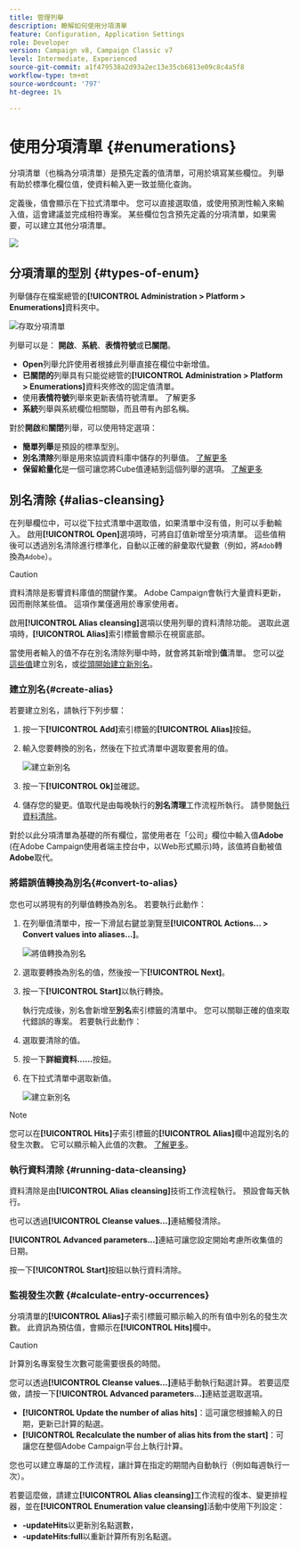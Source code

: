 ```yaml
---
title: 管理列舉
description: 瞭解如何使用分項清單
feature: Configuration, Application Settings
role: Developer
version: Campaign v8, Campaign Classic v7
level: Intermediate, Experienced
source-git-commit: a1f479538a2d93a2ec13e35cb6813e09c8c4a5f8
workflow-type: tm+mt
source-wordcount: '797'
ht-degree: 1%

---
```


# 使用分項清單 {#enumerations}

分項清單（也稱為分項清單）是預先定義的值清單，可用於填寫某些欄位。 列舉有助於標準化欄位值，使資料輸入更一致並簡化查詢。

定義後，值會顯示在下拉式清單中。 您可以直接選取值，或使用預測性輸入來輸入值，這會建議並完成相符專案。 某些欄位包含預先定義的分項清單，如果需要，可以建立其他分項清單。

![](assets/enum_values.png)


## 分項清單的型別 {#types-of-enum}

列舉儲存在檔案總管的&#x200B;**[!UICONTROL Administration > Platform > Enumerations]**&#x200B;資料夾中。

![存取分項清單](../config/assets/enumerations-menu.png)


列舉可以是： **開啟**、**系統**、**表情符號**&#x200B;或&#x200B;**已關閉**。

* **Open**&#x200B;列舉允許使用者根據此列舉直接在欄位中新增值。
* **已關閉的**&#x200B;列舉具有只能從總管的&#x200B;**[!UICONTROL Administration > Platform > Enumerations]**&#x200B;資料夾修改的固定值清單。
* 使用&#x200B;**表情符號**&#x200B;列舉來更新表情符號清單。 了解更多
* **系統**&#x200B;列舉與系統欄位相關聯，而且帶有內部名稱。

對於&#x200B;**開啟**&#x200B;和&#x200B;**關閉**&#x200B;列舉，可以使用特定選項：

* **簡單列舉**&#x200B;是預設的標準型別。
* **別名清除**&#x200B;列舉是用來協調資料庫中儲存的列舉值。 [了解更多](#alias-cleansing)
* **保留給量化**&#x200B;是一個可讓您將Cube值連結到這個列舉的選項。 [了解更多](../reporting/gs-cubes.md)


## 別名清除 {#alias-cleansing}

在列舉欄位中，可以從下拉式清單中選取值，如果清單中沒有值，則可以手動輸入。 啟用&#x200B;**[!UICONTROL Open]**&#x200B;選項時，可將自訂值新增至分項清單。 這些值稍後可以透過別名清除進行標準化，自動以正確的辭彙取代變數（例如，將`Adob`轉換為`Adobe`）。


>[!CAUTION]
>
>資料清除是影響資料庫值的關鍵作業。 Adobe Campaign會執行大量資料更新，因而刪除某些值。 這項作業僅適用於專家使用者。

啟用&#x200B;**[!UICONTROL Alias cleansing]**&#x200B;選項以使用列舉的資料清除功能。 選取此選項時，**[!UICONTROL Alias]**&#x200B;索引標籤會顯示在視窗底部。

當使用者輸入的值不存在別名清除列舉中時，就會將其新增到&#x200B;**值**&#x200B;清單。 您可以[從這些值](#convert-to-alias)建立別名，或[從頭開始建立新別名](#create-alias)。

### 建立別名{#create-alias}

若要建立別名，請執行下列步驟：

1. 按一下&#x200B;**[!UICONTROL Add]**&#x200B;索引標籤的&#x200B;**[!UICONTROL Alias]**&#x200B;按鈕。
1. 輸入您要轉換的別名，然後在下拉式清單中選取要套用的值。

   ![建立新別名](assets/new-alias.png)

1. 按一下&#x200B;**[!UICONTROL Ok]**&#x200B;並確認。

1. 儲存您的變更。值取代是由每晚執行的&#x200B;**別名清理**&#x200B;工作流程所執行。 請參閱[執行資料清除](#running-data-cleansing)。

對於以此分項清單為基礎的所有欄位，當使用者在「公司」欄位中輸入值&#x200B;**Adobe** (在Adobe Campaign使用者端主控台中，以Web形式顯示)時，該值將自動被值&#x200B;**Adobe**&#x200B;取代。

### 將錯誤值轉換為別名{#convert-to-alias}

您也可以將現有的列舉值轉換為別名。 若要執行此動作：

1. 在列舉值清單中，按一下滑鼠右鍵並瀏覽至&#x200B;**[!UICONTROL Actions... > Convert values into aliases...]**。

   ![將值轉換為別名](assets/convert-into-aliases.png)

1. 選取要轉換為別名的值，然後按一下&#x200B;**[!UICONTROL Next]**。
1. 按一下&#x200B;**[!UICONTROL Start]**&#x200B;以執行轉換。

   執行完成後，別名會新增至&#x200B;**別名**&#x200B;索引標籤的清單中。 您可以關聯正確的值來取代錯誤的專案。 若要執行此動作：

1. 選取要清除的值。
1. 按一下&#x200B;**詳細資料……**&#x200B;按鈕。
1. 在下拉式清單中選取新值。

   ![建立新別名](assets/define-new-alias.png)


>[!NOTE]
>
>您可以在&#x200B;**[!UICONTROL Hits]**&#x200B;子索引標籤的&#x200B;**[!UICONTROL Alias]**&#x200B;欄中追蹤別名的發生次數。 它可以顯示輸入此值的次數。  [了解更多](#calculate-entry-occurrences)。

### 執行資料清除 {#running-data-cleansing}

資料清除是由&#x200B;**[!UICONTROL Alias cleansing]**&#x200B;技術工作流程執行。 預設會每天執行。

也可以透過&#x200B;**[!UICONTROL Cleanse values...]**&#x200B;連結觸發清除。

**[!UICONTROL Advanced parameters...]**&#x200B;連結可讓您設定開始考慮所收集值的日期。

按一下&#x200B;**[!UICONTROL Start]**&#x200B;按鈕以執行資料清除。

### 監視發生次數 {#calculate-entry-occurrences}

分項清單的&#x200B;**[!UICONTROL Alias]**&#x200B;子索引標籤可顯示輸入的所有值中別名的發生次數。 此資訊為預估值，會顯示在&#x200B;**[!UICONTROL Hits]**&#x200B;欄中。

>[!CAUTION]
>
>計算別名專案發生次數可能需要很長的時間。
>

您可以透過&#x200B;**[!UICONTROL Cleanse values...]**&#x200B;連結手動執行點選計算。 若要這麼做，請按一下&#x200B;**[!UICONTROL Advanced parameters...]**&#x200B;連結並選取選項。

* **[!UICONTROL Update the number of alias hits]**：這可讓您根據輸入的日期，更新已計算的點選。
* **[!UICONTROL Recalculate the number of alias hits from the start]**：可讓您在整個Adobe Campaign平台上執行計算。

您也可以建立專屬的工作流程，讓計算在指定的期間內自動執行（例如每週執行一次）。

若要這麼做，請建立&#x200B;**[!UICONTROL Alias cleansing]**&#x200B;工作流程的復本、變更排程器，並在&#x200B;**[!UICONTROL Enumeration value cleansing]**&#x200B;活動中使用下列設定：

* **-updateHits**&#x200B;以更新別名點選數，
* **-updateHits:full**&#x200B;以重新計算所有別名點選。
